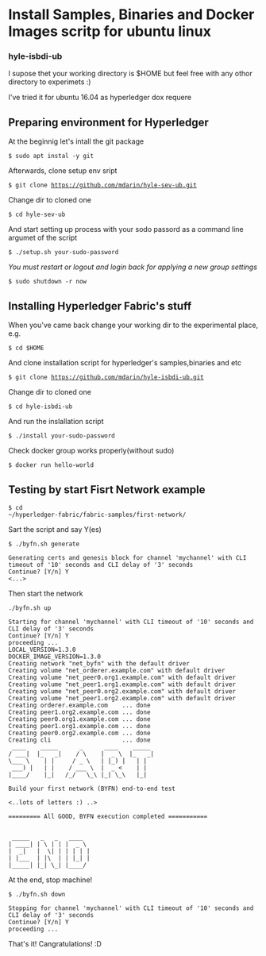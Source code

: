 # Install Samples, Binaries and Docker Images scritp for ubuntu linux
### hyle-isbdi-ub

I supose thet your working directory is $HOME
but feel free with any othor directory to experimets :)

I've tried it for ubuntu 16.04 as hyperledger dox requere

## Preparing environment for Hyperledger

At the beginnig let's intall the git package

<code>$ sudo apt instal -y git</code>

Afterwards, clone setup env sript

<code>$ git clone https://github.com/mdarin/hyle-sev-ub.git</code>

Change dir to cloned one

<code>$ cd hyle-sev-ub</code>

And start setting up process with your sodo passord as a command line argumet of the script

<code>$ ./setup.sh your-sudo-password</code>

_You must restart or logout and login back for applying a new group settings_

<code>$ sudo shutdown -r now</code>

## Installing Hyperledger Fabric's stuff

When you've came back change your working dir to the experimental place, e.g.

<code>$ cd $HOME</code>

And clone installation script for hyperledger's samples,binaries and etc

<code>$ git clone https://github.com/mdarin/hyle-isbdi-ub.git</code>

Change dir to cloned one

<code>$ cd hyle-isbdi-ub</code>

And run the inslallation script

<code>$ ./install your-sudo-password</code>

Check docker group works properly(without sudo)

<code>$ docker run hello-world</code>

## Testing by start Fisrt Network example

<code>$ cd ~/hyperledger-fabric/fabric-samples/first-network/</code>

Sart the script and say Y(es)

<code>$ ./byfn.sh generate</code>

```
Generating certs and genesis block for channel 'mychannel' with CLI timeout of '10' seconds and CLI delay of '3' seconds
Continue? [Y/n] Y
<...>
```

Then start the network

<code>./byfn.sh up</code>

```
Starting for channel 'mychannel' with CLI timeout of '10' seconds and CLI delay of '3' seconds
Continue? [Y/n] Y
proceeding ...
LOCAL_VERSION=1.3.0
DOCKER_IMAGE_VERSION=1.3.0
Creating network "net_byfn" with the default driver
Creating volume "net_orderer.example.com" with default driver
Creating volume "net_peer0.org1.example.com" with default driver
Creating volume "net_peer1.org1.example.com" with default driver
Creating volume "net_peer0.org2.example.com" with default driver
Creating volume "net_peer1.org2.example.com" with default driver
Creating orderer.example.com    ... done
Creating peer1.org2.example.com ... done
Creating peer0.org1.example.com ... done
Creating peer1.org1.example.com ... done
Creating peer0.org2.example.com ... done
Creating cli                    ... done
 ____    _____      _      ____    _____ 
/ ___|  |_   _|    / \    |  _ \  |_   _|
\___ \    | |     / _ \   | |_) |   | |  
 ___) |   | |    / ___ \  |  _ <    | |  
|____/    |_|   /_/   \_\ |_| \_\   |_|  

Build your first network (BYFN) end-to-end test

<..lots of letters :) ..>

========= All GOOD, BYFN execution completed =========== 


 _____   _   _   ____   
| ____| | \ | | |  _ \  
|  _|   |  \| | | | | | 
| |___  | |\  | | |_| | 
|_____| |_| \_| |____/  
```

At the end, stop machine!

<code>$ ./byfn.sh down</code>

```
Stopping for channel 'mychannel' with CLI timeout of '10' seconds and CLI delay of '3' seconds
Continue? [Y/n] Y
proceeding ...
```

That's it!
Cangratulations! :D 
